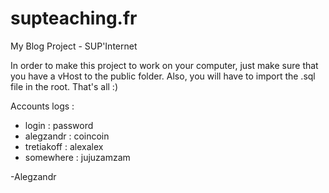 # supteaching.fr
My Blog Project - SUP'Internet

In order to make this project to work on your computer,
just make sure that you have a vHost to the public folder.
Also, you will have to import the .sql file in the root.
That's all :)

Accounts logs :
- login : password
- alegzandr : coincoin
- tretiakoff : alexalex
- somewhere : jujuzamzam

-Alegzandr